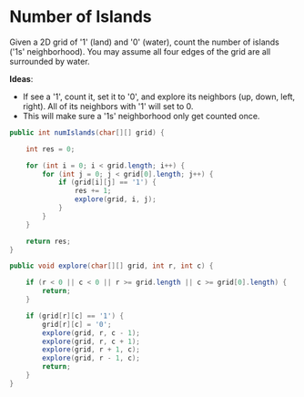 # Number of Islands

Given a 2D grid of '1' (land) and '0' (water), count the number of islands ('1s' neighborhood).  You may assume all four edges of the grid are all surrounded by water.

**Ideas**:

- If see a '1', count it, set it to '0', and explore its neighbors (up, down, left, right). All of its neighbors with '1' will set to 0. 
- This will make sure a '1s' neighborhood only get counted once.

```java
public int numIslands(char[][] grid) {

    int res = 0;

    for (int i = 0; i < grid.length; i++) {
        for (int j = 0; j < grid[0].length; j++) {
            if (grid[i][j] == '1') {
                res += 1;
                explore(grid, i, j);
            }
        }
    }

    return res;
}

public void explore(char[][] grid, int r, int c) {

    if (r < 0 || c < 0 || r >= grid.length || c >= grid[0].length) {
        return;
    }

    if (grid[r][c] == '1') {
        grid[r][c] = '0';
        explore(grid, r, c - 1);
        explore(grid, r, c + 1);
        explore(grid, r + 1, c);
        explore(grid, r - 1, c);
        return;
    }
}
```